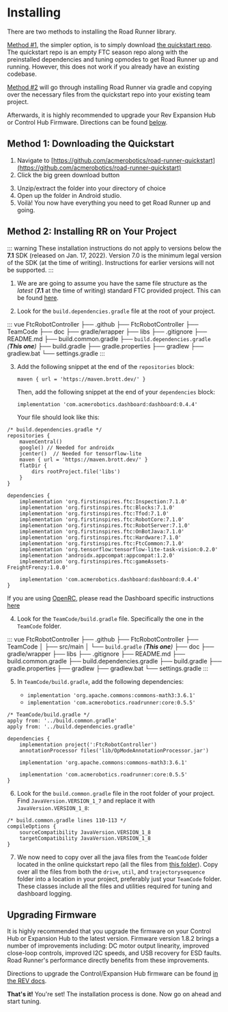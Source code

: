 # Installing

There are two methods to installing the Road Runner library.

[Method #1](#method-1-downloading-the-quickstart), the simpler option, is to simply download [the quickstart repo](https://github.com/acmerobotics/road-runner-quickstart). The quickstart repo is an empty FTC season repo along with the preinstalled dependencies and tuning opmodes to get Road Runner up and running. However, this does not work if you already have an existing codebase.

[Method #2](#method-2-installing-rr-on-your-project) will go through installing Road Runner via gradle and copying over the necessary files from the quickstart repo into your existing team project.

Afterwards, it is highly recommended to upgrade your Rev Expansion Hub or Control Hub Firmware. Directions can be found [below](#upgrading-firmware).

## Method 1: Downloading the Quickstart

1. Navigate to [https://github.com/acmerobotics/road-runner-quickstart](https://github.com/acmerobotics/road-runner-quickstart)
2. Click the big green download button

<VideoDisplay src="./assets/installing/github-download-btn.mp4" width="100%"/>

3. Unzip/extract the folder into your directory of choice
4. Open up the folder in Android studio.
5. Voilà! You now have everything you need to get Road Runner up and going.

## Method 2: Installing RR on Your Project

::: warning
These installation instructions do not apply to versions below the **7.1** SDK (released on Jan. 17, 2022). Version 7.0 is the minimum legal version of the SDK (at the time of writing). Instructions for earlier versions will not be supported.
:::

1. We are are going to assume you have the same file structure as the _latest_ (**7.1** at the time of writing) standard FTC provided project. This can be found [here](https://github.com/FIRST-Tech-Challenge/FtcRobotController).

2. Look for the `build.dependencies.gradle` file at the root of your project.

<!-- prettier-ignore -->
::: vue
<span class="folder">FtcRobotController</span>
├── <span class="folder">.github</span>
├── <span class="folder">FtcRobotController</span>
├── <span class="folder">TeamCode</span>
├── <span class="folder">doc</span>
├── <span class="folder">gradle/wrapper</span>
├── <span class="folder">libs</span>
├── <span class="file">.gitignore</span>
├── <span class="file">README.md</span>
├── <span class="file">build.common.gradle</span>
├── <span class="file">`build.dependencies.gradle` _(**This one**)_</span>
├── <span class="file">build.gradle</span>
├── <span class="file">gradle.properties</span>
├── <span class="file">gradlew</span>
├── <span class="file">gradlew.bat</span>
└── <span class="file">settings.gradle</span>
:::

3.  Add the following snippet at the end of the `repositories` block:

    `maven { url = 'https://maven.brott.dev/' }`

    Then, add the following snippet at the end of your `dependencies` block:

    `implementation 'com.acmerobotics.dashboard:dashboard:0.4.4'`

    Your file should look like this:

```groovy{6,25}
/* build.dependencies.gradle */
repositories {
    mavenCentral()
    google() // Needed for androidx
    jcenter()  // Needed for tensorflow-lite
    maven { url = 'https://maven.brott.dev/' }
    flatDir {
        dirs rootProject.file('libs')
    }
}

dependencies {
    implementation 'org.firstinspires.ftc:Inspection:7.1.0'
    implementation 'org.firstinspires.ftc:Blocks:7.1.0'
    implementation 'org.firstinspires.ftc:Tfod:7.1.0'
    implementation 'org.firstinspires.ftc:RobotCore:7.1.0'
    implementation 'org.firstinspires.ftc:RobotServer:7.1.0'
    implementation 'org.firstinspires.ftc:OnBotJava:7.1.0'
    implementation 'org.firstinspires.ftc:Hardware:7.1.0'
    implementation 'org.firstinspires.ftc:FtcCommon:7.1.0'
    implementation 'org.tensorflow:tensorflow-lite-task-vision:0.2.0'
    implementation 'androidx.appcompat:appcompat:1.2.0'
    implementation 'org.firstinspires.ftc:gameAssets-FreightFrenzy:1.0.0'

    implementation 'com.acmerobotics.dashboard:dashboard:0.4.4'
}
```

If you are using [OpenRC](https://github.com/OpenFTC/OpenRC-Turbo), please read the Dashboard specific instructions [here](https://acmerobotics.github.io/ftc-dashboard/gettingstarted)

4. Look for the `TeamCode/build.gradle` file. Specifically the one in the `TeamCode` folder.

<!-- prettier-ignore -->
::: vue
<span class="folder">FtcRobotController</span>
├── <span class="folder">.github</span>
├── <span class="folder">FtcRobotController</span>
├── <span class="folder">TeamCode</span>
│  ├── <span class="folder">src/main</span>
│  └── <span class="file">`build.gradle` _(**This one**)_</span>
├── <span class="folder">doc</span>
├── <span class="folder">gradle/wrapper</span>
├── <span class="folder">libs</span>
├── <span class="file">.gitignore</span>
├── <span class="file">README.md</span>
├── <span class="file">build.common.gradle</span>
├── <span class="file">build.dependencies.gradle</span>
├── <span class="file">build.gradle</span>
├── <span class="file">gradle.properties</span>
├── <span class="file">gradlew</span>
├── <span class="file">gradlew.bat</span>
└── <span class="file">settings.gradle</span>
:::

5. In `TeamCode/build.gradle`, add the following dependencies:

   - `implementation 'org.apache.commons:commons-math3:3.6.1'`
   - `implementation 'com.acmerobotics.roadrunner:core:0.5.5'`

```groovy{9-11}
/* TeamCode/build.gradle */
apply from: '../build.common.gradle'
apply from: '../build.dependencies.gradle'

dependencies {
    implementation project(':FtcRobotController')
    annotationProcessor files('lib/OpModeAnnotationProcessor.jar')

    implementation 'org.apache.commons:commons-math3:3.6.1'

    implementation 'com.acmerobotics.roadrunner:core:0.5.5'
}
```

6. Look for the `build.common.gradle` file in the root folder of your project. Find `JavaVersion.VERSION_1_7` and replace it with `JavaVersion.VERSION_1_8`:

```groovy{3-4}
/* build.common.gradle lines 110-113 */
compileOptions {
    sourceCompatibility JavaVersion.VERSION_1_8
    targetCompatibility JavaVersion.VERSION_1_8
}
```

7. We now need to copy over all the java files from the `TeamCode` folder located in the online quickstart repo (all the files from [this folder](https://github.com/acmerobotics/road-runner-quickstart/tree/master/TeamCode/src/main/java/org/firstinspires/ftc/teamcode)). Copy over all the files from both the `drive`, `util`, and `trajectorysequence` folder into a location in your project, preferably just your `TeamCode` folder. These classes include all the files and utilities required for tuning and dashboard logging.

## Upgrading Firmware

It is highly recommended that you upgrade the firmware on your Control Hub or Expansion Hub to the latest version. Firmware version 1.8.2 brings a number of improvements including: DC motor output linearity, improved close-loop controls, improved I2C speeds, and USB recovery for ESD faults. Road Runner's performance directly benefits from these improvements.

Directions to upgrade the Control/Expansion Hub firmware can be found [in the REV docs](https://docs.revrobotics.com/rev-control-system/managing-the-control-system/updating-firmware).

**That's it!** You're set! The installation process is done. Now go on ahead and start tuning.
